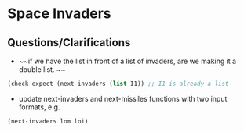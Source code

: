 # Space Invaders 

## Questions/Clarifications

- ~~if we have the list in front of a list of invaders, are we making it a double list. ~~

```scheme
(check-expect (next-invaders (list I1)) ;; I1 is already a list
```

- update next-invaders and next-missiles functions with two input formats, e.g.

```scheme
(next-invaders lom loi)
```